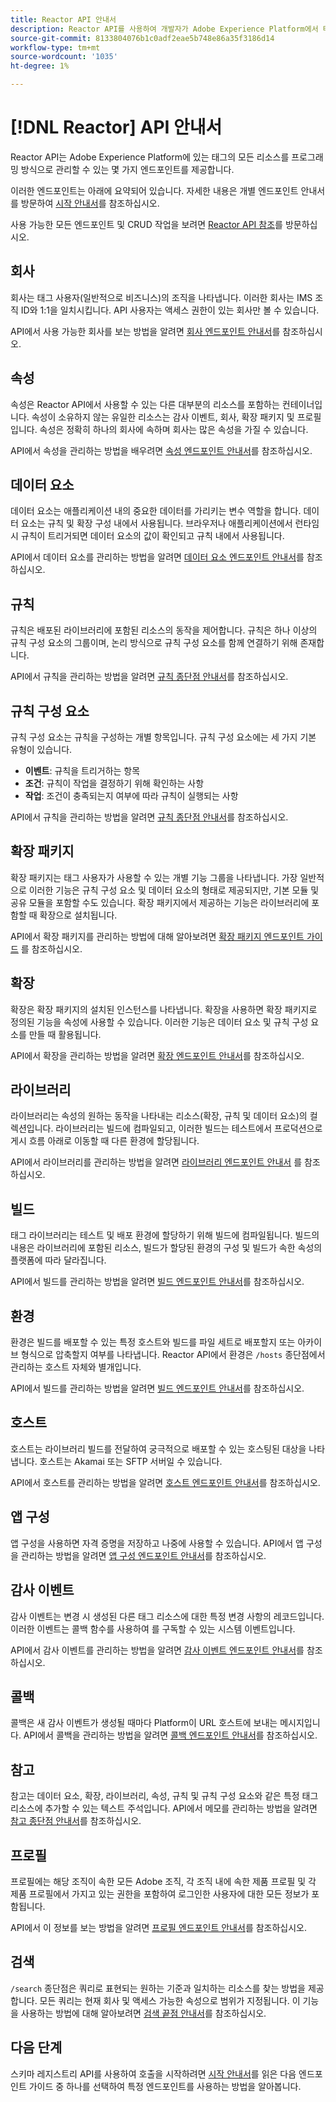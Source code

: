 ```yaml
---
title: Reactor API 안내서
description: Reactor API를 사용하여 개발자가 Adobe Experience Platform에서 태그에 대한 모든 리소스를 프로그래밍 방식으로 관리할 수 있습니다. API를 사용하여 주요 작업을 수행하는 방법을 알아보려면 이 안내서를 따르십시오.
source-git-commit: 8133804076b1c0adf2eae5b748e86a35f3186d14
workflow-type: tm+mt
source-wordcount: '1035'
ht-degree: 1%

---
```


# [!DNL Reactor] API 안내서

Reactor API는 Adobe Experience Platform에 있는 태그의 모든 리소스를 프로그래밍 방식으로 관리할 수 있는 몇 가지 엔드포인트를 제공합니다.

이러한 엔드포인트는 아래에 요약되어 있습니다. 자세한 내용은 개별 엔드포인트 안내서를 방문하여 [시작 안내서](./getting-started.md)를 참조하십시오.

사용 가능한 모든 엔드포인트 및 CRUD 작업을 보려면 [Reactor API 참조](https://www.adobe.io/experience-platform-apis/references/reactor/)를 방문하십시오.

## 회사

회사는 태그 사용자(일반적으로 비즈니스)의 조직을 나타냅니다. 이러한 회사는 IMS 조직 ID와 1:1을 일치시킵니다. API 사용자는 액세스 권한이 있는 회사만 볼 수 있습니다.

API에서 사용 가능한 회사를 보는 방법을 알려면 [회사 엔드포인트 안내서](./endpoints/companies.md)를 참조하십시오.

## 속성

속성은 Reactor API에서 사용할 수 있는 다른 대부분의 리소스를 포함하는 컨테이너입니다. 속성이 소유하지 않는 유일한 리소스는 감사 이벤트, 회사, 확장 패키지 및 프로필입니다. 속성은 정확히 하나의 회사에 속하며 회사는 많은 속성을 가질 수 있습니다.

API에서 속성을 관리하는 방법을 배우려면 [속성 엔드포인트 안내서](./endpoints/properties.md)를 참조하십시오.

## 데이터 요소

데이터 요소는 애플리케이션 내의 중요한 데이터를 가리키는 변수 역할을 합니다. 데이터 요소는 규칙 및 확장 구성 내에서 사용됩니다. 브라우저나 애플리케이션에서 런타임 시 규칙이 트리거되면 데이터 요소의 값이 확인되고 규칙 내에서 사용됩니다.

API에서 데이터 요소를 관리하는 방법을 알려면 [데이터 요소 엔드포인트 안내서](./endpoints/data-elements.md)를 참조하십시오.

## 규칙

규칙은 배포된 라이브러리에 포함된 리소스의 동작을 제어합니다. 규칙은 하나 이상의 규칙 구성 요소의 그룹이며, 논리 방식으로 규칙 구성 요소를 함께 연결하기 위해 존재합니다.

API에서 규칙을 관리하는 방법을 알려면 [규칙 종단점 안내서](./endpoints/rules.md)를 참조하십시오.

## 규칙 구성 요소

규칙 구성 요소는 규칙을 구성하는 개별 항목입니다. 규칙 구성 요소에는 세 가지 기본 유형이 있습니다.

* **이벤트**: 규칙을 트리거하는 항목
* **조건**: 규칙이 작업을 결정하기 위해 확인하는 사항
* **작업**: 조건이 충족되는지 여부에 따라 규칙이 실행되는 사항

API에서 규칙을 관리하는 방법을 알려면 [규칙 종단점 안내서](./endpoints/rules.md)를 참조하십시오.

## 확장 패키지

확장 패키지는 태그 사용자가 사용할 수 있는 개별 기능 그룹을 나타냅니다. 가장 일반적으로 이러한 기능은 규칙 구성 요소 및 데이터 요소의 형태로 제공되지만, 기본 모듈 및 공유 모듈을 포함할 수도 있습니다. 확장 패키지에서 제공하는 기능은 라이브러리에 포함할 때 확장으로 설치됩니다.

API에서 확장 패키지를 관리하는 방법에 대해 알아보려면 [확장 패키지 엔드포인트 가이드](./endpoints/extension-packages.md) 를 참조하십시오.

## 확장

확장은 확장 패키지의 설치된 인스턴스를 나타냅니다. 확장을 사용하면 확장 패키지로 정의된 기능을 속성에 사용할 수 있습니다. 이러한 기능은 데이터 요소 및 규칙 구성 요소를 만들 때 활용됩니다.

API에서 확장을 관리하는 방법을 알려면 [확장 엔드포인트 안내서](./endpoints/extensions.md)를 참조하십시오.

## 라이브러리

라이브러리는 속성의 원하는 동작을 나타내는 리소스(확장, 규칙 및 데이터 요소)의 컬렉션입니다. 라이브러리는 빌드에 컴파일되고, 이러한 빌드는 테스트에서 프로덕션으로 게시 흐름 아래로 이동할 때 다른 환경에 할당됩니다.

API에서 라이브러리를 관리하는 방법을 알려면 [라이브러리 엔드포인트 안내서](./endpoints/libraries.md) 를 참조하십시오.

## 빌드

태그 라이브러리는 테스트 및 배포 환경에 할당하기 위해 빌드에 컴파일됩니다. 빌드의 내용은 라이브러리에 포함된 리소스, 빌드가 할당된 환경의 구성 및 빌드가 속한 속성의 플랫폼에 따라 달라집니다.

API에서 빌드를 관리하는 방법을 알려면 [빌드 엔드포인트 안내서](./endpoints/builds.md)를 참조하십시오.

## 환경

환경은 빌드를 배포할 수 있는 특정 호스트와 빌드를 파일 세트로 배포할지 또는 아카이브 형식으로 압축할지 여부를 나타냅니다. Reactor API에서 환경은 `/hosts` 종단점에서 관리하는 호스트 자체와 별개입니다.

API에서 빌드를 관리하는 방법을 알려면 [빌드 엔드포인트 안내서](./endpoints/builds.md)를 참조하십시오.

## 호스트

호스트는 라이브러리 빌드를 전달하여 궁극적으로 배포할 수 있는 호스팅된 대상을 나타냅니다. 호스트는 Akamai 또는 SFTP 서버일 수 있습니다.

API에서 호스트를 관리하는 방법을 알려면 [호스트 엔드포인트 안내서](./endpoints/hosts.md)를 참조하십시오.

## 앱 구성

앱 구성을 사용하면 자격 증명을 저장하고 나중에 사용할 수 있습니다. API에서 앱 구성을 관리하는 방법을 알려면 [앱 구성 엔드포인트 안내서](./endpoints/app-configurations.md)를 참조하십시오.

## 감사 이벤트

감사 이벤트는 변경 시 생성된 다른 태그 리소스에 대한 특정 변경 사항의 레코드입니다. 이러한 이벤트는 콜백 함수를 사용하여 를 구독할 수 있는 시스템 이벤트입니다.

API에서 감사 이벤트를 관리하는 방법을 알려면 [감사 이벤트 엔드포인트 안내서](./endpoints/audit-events.md)를 참조하십시오.

## 콜백

콜백은 새 감사 이벤트가 생성될 때마다 Platform이 URL 호스트에 보내는 메시지입니다. API에서 콜백을 관리하는 방법을 알려면 [콜백 엔드포인트 안내서](./endpoints/callbacks.md)를 참조하십시오.

## 참고

참고는 데이터 요소, 확장, 라이브러리, 속성, 규칙 및 규칙 구성 요소와 같은 특정 태그 리소스에 추가할 수 있는 텍스트 주석입니다. API에서 메모를 관리하는 방법을 알려면 [참고 종단점 안내서](./endpoints/notes.md)를 참조하십시오.

## 프로필

프로필에는 해당 조직이 속한 모든 Adobe 조직, 각 조직 내에 속한 제품 프로필 및 각 제품 프로필에서 가지고 있는 권한을 포함하여 로그인한 사용자에 대한 모든 정보가 포함됩니다.

API에서 이 정보를 보는 방법을 알려면 [프로필 엔드포인트 안내서](./endpoints/profile.md)를 참조하십시오.

## 검색

`/search` 종단점은 쿼리로 표현되는 원하는 기준과 일치하는 리소스를 찾는 방법을 제공합니다. 모든 쿼리는 현재 회사 및 액세스 가능한 속성으로 범위가 지정됩니다. 이 기능을 사용하는 방법에 대해 알아보려면 [검색 끝점 안내서](./endpoints/search.md)를 참조하십시오.

## 다음 단계

스키마 레지스트리 API를 사용하여 호출을 시작하려면 [시작 안내서](./getting-started.md)를 읽은 다음 엔드포인트 가이드 중 하나를 선택하여 특정 엔드포인트를 사용하는 방법을 알아봅니다.
